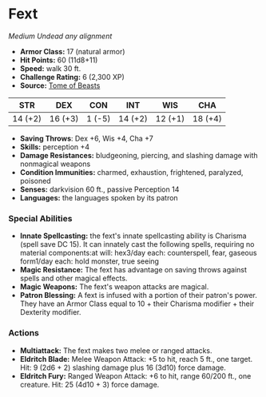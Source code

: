 # Fext

*Medium* *Undead* *any alignment*

- **Armor Class:** 17 (natural armor)
- **Hit Points:** 60 (11d8+11)
- **Speed:** walk 30 ft.
- **Challenge Rating:** 6 (2,300 XP)
- **Source:** [Tome of Beasts](https://koboldpress.com/kpstore/product/tome-of-beasts-for-5th-edition-print/)

| STR | DEX | CON | INT | WIS | CHA |
| --- | --- | --- | --- | --- | --- |
| 14 (+2) | 16 (+3) | 1 (-5) | 14 (+2) | 12 (+1) | 18 (+4) |

- **Saving Throws**: Dex +6, Wis +4, Cha +7
- **Skills:** perception +4
- **Damage Resistances:** bludgeoning, piercing, and slashing damage with nonmagical weapons
- **Condition Immunities:** charmed, exhaustion, frightened, paralyzed, poisoned
- **Senses:** darkvision 60 ft., passive Perception 14
- **Languages:** the languages spoken by its patron
### Special Abilities
- **Innate Spellcasting:** the fext's innate spellcasting ability is Charisma (spell save DC 15). It can innately cast the following spells, requiring no material components:at will: hex3/day each: counterspell, fear, gaseous form1/day each: hold monster, true seeing
- **Magic Resistance:** The fext has advantage on saving throws against spells and other magical effects.
- **Magic Weapons:** The fext's weapon attacks are magical.
- **Patron Blessing:** A fext is infused with a portion of their patron's power. They have an Armor Class equal to 10 + their Charisma modifier + their Dexterity modifier.
### Actions
- **Multiattack:** The fext makes two melee or ranged attacks.
- **Eldritch Blade:** Melee Weapon Attack: +5 to hit, reach 5 ft., one target. Hit: 9 (2d6 + 2) slashing damage plus 16 (3d10) force damage.
- **Eldritch Fury:** Ranged Weapon Attack: +6 to hit, range 60/200 ft., one creature. Hit: 25 (4d10 + 3) force damage.
